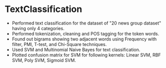 # TextClassification

- Performed text classification for the dataset of "20 news group dataset" having only 4 categories.
- Performed tokenization, cleaning and POS tagging for the token words. 
- Found out bigrams showing two adjacent words using Frequency with filter, PMI, T-test, and Chi-Square techniques.
- Used SVM and Multinomial Naive Bayes for text classification.
- Plotted confusion matrix for SVM for following kernels: Linear SVM, RBF SVM, Poly SVM, Sigmoid SVM.
